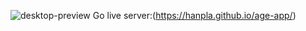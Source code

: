 ![desktop-preview](https://user-images.githubusercontent.com/115339955/230753882-98f61ca9-a4a5-455e-944e-43a44a805959.jpg)
Go live server:(https://hanpla.github.io/age-app/)
